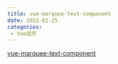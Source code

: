 ```yaml
---
title: vue-marquee-text-component
date: 2022-02-25
categories: 
 - Vue组件
---
```

<Boxx type='tip' />

[vue-marquee-text-component](https://evodiaaut.github.io/vue-marquee-text-component/)